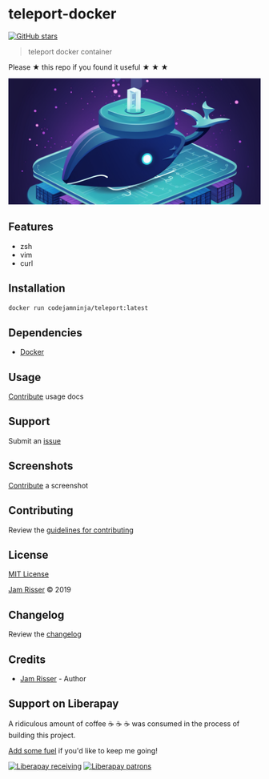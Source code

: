 # teleport-docker

[![GitHub stars](https://img.shields.io/github/stars/codejamninja/teleport-docker.svg?style=social&label=Stars)](https://github.com/codejamninja/teleport-docker)

> teleport docker container

Please ★ this repo if you found it useful ★ ★ ★

![](assets/teleport-docker.png)

## Features

* zsh
* vim
* curl


## Installation

```sh
docker run codejamninja/teleport:latest
```


## Dependencies

* [Docker](https://www.docker.com)


## Usage

[Contribute](https://github.com/codejamninja/teleport-docker/blob/master/CONTRIBUTING.md) usage docs


## Support

Submit an [issue](https://github.com/codejamninja/teleport-docker/issues/new)


## Screenshots

[Contribute](https://github.com/codejamninja/teleport-docker/blob/master/CONTRIBUTING.md) a screenshot


## Contributing

Review the [guidelines for contributing](https://github.com/codejamninja/teleport-docker/blob/master/CONTRIBUTING.md)


## License

[MIT License](https://github.com/codejamninja/teleport-docker/blob/master/LICENSE)

[Jam Risser](https://codejam.ninja) © 2019


## Changelog

Review the [changelog](https://github.com/codejamninja/teleport-docker/blob/master/CHANGELOG.md)


## Credits

* [Jam Risser](https://codejam.ninja) - Author


## Support on Liberapay

A ridiculous amount of coffee ☕ ☕ ☕ was consumed in the process of building this project.

[Add some fuel](https://liberapay.com/codejamninja/donate) if you'd like to keep me going!

[![Liberapay receiving](https://img.shields.io/liberapay/receives/codejamninja.svg?style=flat-square)](https://liberapay.com/codejamninja/donate)
[![Liberapay patrons](https://img.shields.io/liberapay/patrons/codejamninja.svg?style=flat-square)](https://liberapay.com/codejamninja/donate)
